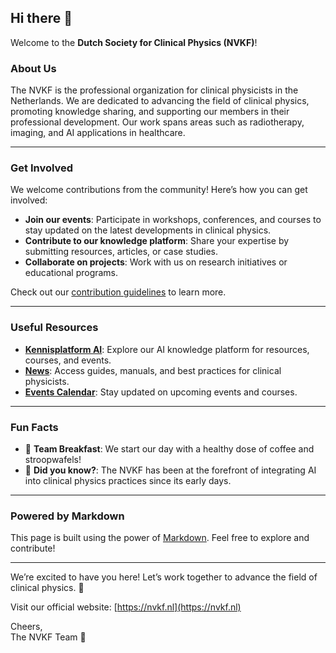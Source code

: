 ## Hi there 👋  

Welcome to the **Dutch Society for Clinical Physics (NVKF)**!  

<!--

**Here are some ideas to get you started:**

🙋‍♀️ A short introduction - what is your organization all about?  
🌈 Contribution guidelines - how can the community get involved?  
👩‍💻 Useful resources - where can the community find your docs? Is there anything else the community should know?  
🍿 Fun facts - what does your team eat for breakfast?  
🧙 Remember, you can do mighty things with the power of [Markdown](https://docs.github.com/github/writing-on-github/getting-started-with-writing-and-formatting-on-github/basic-writing-and-formatting-syntax)  
-->

### **About Us**  
The NVKF is the professional organization for clinical physicists in the Netherlands. We are dedicated to advancing the field of clinical physics, promoting knowledge sharing, and supporting our members in their professional development. Our work spans areas such as radiotherapy, imaging, and AI applications in healthcare.  

---

### **Get Involved**  
We welcome contributions from the community! Here’s how you can get involved:  
- **Join our events**: Participate in workshops, conferences, and courses to stay updated on the latest developments in clinical physics.  
- **Contribute to our knowledge platform**: Share your expertise by submitting resources, articles, or case studies.  
- **Collaborate on projects**: Work with us on research initiatives or educational programs.  

Check out our [contribution guidelines](https://nvkf.nl/contribute) to learn more.  

---

### **Useful Resources**  
- **[Kennisplatform AI](https://nvkf.nl/kennisplatform-ai)**: Explore our AI knowledge platform for resources, courses, and events.  
- **[News](https://nvkf.nl/nieuws)**: Access guides, manuals, and best practices for clinical physicists.  
- **[Events Calendar](https://nvkf.nl/agenda)**: Stay updated on upcoming events and courses.  

---

### **Fun Facts**  
- 🍳 **Team Breakfast**: We start our day with a healthy dose of coffee and stroopwafels!  
- 🧠 **Did you know?**: The NVKF has been at the forefront of integrating AI into clinical physics practices since its early days.  

---

### **Powered by Markdown**  
This page is built using the power of [Markdown](https://docs.github.com/github/writing-on-github/getting-started-with-writing-and-formatting-on-github/basic-writing-and-formatting-syntax). Feel free to explore and contribute!  

---

We’re excited to have you here! Let’s work together to advance the field of clinical physics. 🚀  

<!-- Add a link to your main website or contact page -->  
Visit our official website: [https://nvkf.nl](https://nvkf.nl)  

<!-- Add a friendly closing -->  
Cheers,  
The NVKF Team 🌟
